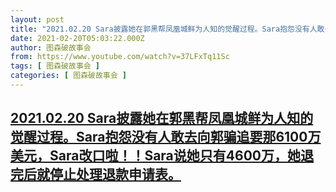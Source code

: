 ```yaml
---
layout: post
title: "2021.02.20 Sara披露她在郭黑帮凤凰城鲜为人知的觉醒过程。Sara抱怨没有人敢去向郭骗追要那6100万美元，Sara改口啦！！Sara说她只有4600万，她退完后就停止处理退款申请表。"
date: 2021-02-20T05:03:22.000Z
author: 图森破故事会
from: https://www.youtube.com/watch?v=37LFxTq11Sc
tags: [ 图森破故事会 ]
categories: [ 图森破故事会 ]
---
```

<!--1613797402000-->
[2021.02.20 Sara披露她在郭黑帮凤凰城鲜为人知的觉醒过程。Sara抱怨没有人敢去向郭骗追要那6100万美元，Sara改口啦！！Sara说她只有4600万，她退完后就停止处理退款申请表。](https://www.youtube.com/watch?v=37LFxTq11Sc)
------

<div>

</div>
